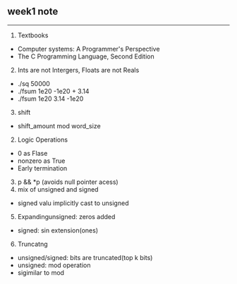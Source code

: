 ## week1 note
----
1. Textbooks
* Computer systems: A Programmer's Perspective
* The C Programming Language, Second Edition
2. Ints are not Intergers, Floats are not Reals
*  ./sq 50000
*  ./fsum 1e20 -1e20 + 3.14
*  ./fsum 1e20 3.14 -1e20
3. shift
* shift_amount mod word_size
2. Logic Operations
* 0 as Flase
* nonzero as True
* Early termination
3. p && *p (avoids null pointer acess)
4. mix of unsigned and signed
* signed valu implicitly cast to unsigned
5. Expandingunsigned: zeros added
* signed: sin extension(ones)
6. Truncatng
* unsigned/signed: bits are truncated(top k bits)
* unsigned: mod operation
* sigimilar to mod

